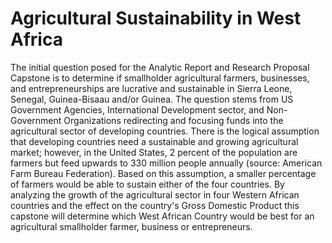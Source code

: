 # Agricultural Sustainability in West Africa
The initial question posed for the Analytic Report and Research Proposal Capstone is to determine if smallholder agricultural farmers, businesses, and entrepreneurships are lucrative and sustainable in Sierra Leone, Senegal, Guinea-Bisaau and/or Guinea. The question stems from US Government Agencies, International Development sector, and Non-Government Organizations redirecting and focusing funds into the agricultural sector of developing countries. There is the logical assumption that developing countries need a sustainable and growing agricultural market; however, in the United States, 2 percent of the population are farmers but feed upwards to 330 million people annually (source: American Farm Bureau Federation).  Based on this assumption, a smaller percentage of farmers would be able to sustain either of the four countries. By analyzing the growth of the agricultural sector in four Western African countries and the effect on the country's Gross Domestic Product this capstone will determine which West African Country would be best for an agricultural smallholder farmer, business or entrepreneurs. 
